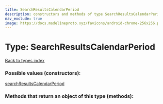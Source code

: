 ```yaml
---
title: SearchResultsCalendarPeriod
description: constructors and methods of type SearchResultsCalendarPeriod
nav_exclude: true
image: https://docs.madelineproto.xyz/favicons/android-chrome-256x256.png
---
```

# Type: SearchResultsCalendarPeriod
[Back to types index](index.html)



### Possible values (constructors):

[searchResultsCalendarPeriod](/API_docs/constructors/searchResultsCalendarPeriod.html)  



### Methods that return an object of this type (methods):



